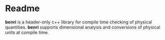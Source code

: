 # Readme
**benri** is a header-only c++ library for compile time checking of physical quantities. **benri** supports dimensional analysis and conversions of physical units at compile time.